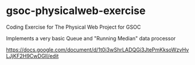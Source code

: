 # gsoc-physicalweb-exercise
Coding Exercise for The Physical Web Project for GSOC

Implements a very basic Queue and "Running Median" data processor

https://docs.google.com/document/d/1t0i3wShrLADQGi3JtePmKksoWzvHvLJjKF2H9CwDGlI/edit
